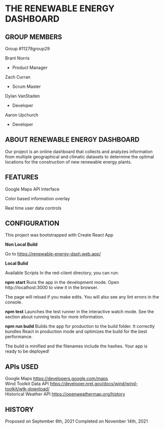 THE RENEWABLE ENERGY DASHBOARD 
=================================================
 
GROUP MEMBERS
-------------------------------------------------
Group #11278group29

Brant Norris
  + Product Manager
  
Zach Curran
  + Scrum Master

Dylan VanStaden
  + Developer

Aaron Upchurch
  + Developer

ABOUT RENEWABLE ENERGY DASHBOARD
-------------------------------------------------
Our project is an online dashboard that collects and analyzes information from multiple geographical and climatic datasets to determine the optimal locations for the construction of new renewable energy plants.

FEATURES
-------------------------------------------------
Google Maps API Interface

Color based information overlay

Real time user data controls

CONFIGURATION
-------------------------------------------------
This project was bootstrapped with Create React App

**Non Local Build**

Go to https://renewable-energy-dash.web.app/

**Local Bulid**

Available Scripts
In the red-client directory, you can run:

**npm start**
Runs the app in the development mode.
Open http://localhost:3000 to view it in the browser.

The page will reload if you make edits.
You will also see any lint errors in the console.

**npm test**
Launches the test runner in the interactive watch mode.
See the section about running tests for more information.

**npm run build**
Builds the app for production to the build folder.
It correctly bundles React in production mode and optimizes the build for the best performance.

The build is minified and the filenames include the hashes.
Your app is ready to be deployed!

APIs USED
-------------------------------------------------
Google Maps		https://developers.google.com/maps  
Wind Toolkit Data API		https://developer.nrel.gov/docs/wind/wind-toolkit/wtk-download/  
Historical Weather API		https://openweathermap.org/history  

HISTORY
-------------------------------------------------
Proposed on September 8th, 2021
Completed on November 14th, 2021


